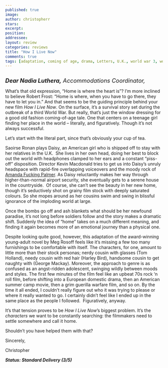 ```yaml
---
published: true
image:
author: christopherr 
stars: 
excerpt: 
position: 
addressee: 
layout: review
categories: reviews
title: "How I Live Now"
comments: true
tags: [adaptation, coming of age, drama, Letters, U.K., world war 3, world war three, WW3, WWIII, YA, young aduklt]
---
```

<div><p><span class="full-image-block ssNonEditable"><span><a href="/letters/2013/12/9/how-i-live-now.html"><img src="http://static.squarespace.com/static/5005f6bcc4aa41161b33e89e/5329cf1fe4b07c068ebf74de/5329cf1fe4b07c068ebf7919/1386608657069/How%20I%20Live%20Now.jpg" alt="" /></a></span></span></p>
<p><em><span style="font-size:130%;"><strong>Dear Nadia Luthera,</strong> Accommodations Coordinator,</span></em></p>
<p>What&rsquo;s that old expression, &ldquo;Home is where the heart is&rdquo;? I&rsquo;m more inclined to believe Robert Frost: &ldquo;Home is where, when you have to go there, they have to let you in.&rdquo; And that seems to be the guiding principle behind your new film <em>How I Live Now</em>. On the surface, it&rsquo;s a survival story set during the outbreak of a third World War. But really, that&rsquo;s just the window dressing for a good old fashion coming-of-age tale. One that centers on a teenage girl finding her place in the world &ndash; literally, and figuratively. Though it&rsquo;s not always successful.</p>
<p>Let&rsquo;s start with the literal part, since that&rsquo;s obviously your cup of tea.</p>
<p>Saoirse Ronan plays Daisy, an American girl who is shipped off to stay with her relatives in the U.K.&nbsp; She lives in her own head, doing her best to block out the world with headphones clamped to her ears and a constant &ldquo;piss-off&rdquo; disposition. Director Kevin Macdonald tries to get us into Daisy&rsquo;s unruly headspace with rapid-fire overlapping voiceovers and the moody rock of <a href="http://amandapalmer.net/">Amanda Fucking Palmer</a>. As Daisy reluctantly makes her way through higher-than-normal airport security, she eventually gets to a serene house in the countryside. &nbsp;Of course, she can&rsquo;t see the beauty in her new home, though it&rsquo;s seductively shot on grainy film stock with deeply saturated colours. So she mopes around as her cousins swim and swing in blissful ignorance of the imploding world at large.</p>
<p>Once the bombs go off and ash blankets what should be her newfound paradise, it&rsquo;s not long before soldiers follow and the story makes a dramatic shift. Suddenly the idea of &ldquo;home&rdquo; takes on a much different meaning, and finding it again becomes more of an emotional journey than a physical one.</p>
<p>Despite looking quite good, however, this adaptation of the award-winning young-adult novel by Meg Rosoff feels like it&rsquo;s missing a few too many furnishings to be comfortable with itself. The characters, for one, amount to little more than their stock personas; nerdy cousin with glasses (Tom Holland), needy cousin with red hair (Harley Bird), handsome cousin to get naughty with (George Mackay). Moreover, the approach to genre is as confused as an angst-ridden adolescent, swinging wildly between moods and styles. The first few minutes of the film feel like an upbeat 70s rock &lsquo;n roll film, before shifting into a European domestic drama, then an American summer camp movie, then a grim guerilla warfare film, and so on. By the time it all ended, I couldn&rsquo;t really figure out who it was trying to please or where it really wanted to go. I certainly didn&rsquo;t feel like I ended up in the same place as the people I followed.&nbsp; Figuratively, anyway.</p>
<p>It&rsquo;s that tension proves to be <em>How I Live Now</em>&rsquo;s biggest problem. It&rsquo;s the <em>characters</em> we want to be constantly searching: the filmmakers need to settle somewhere and call it home.&nbsp;</p>
<p>Shouldn&rsquo;t you have helped them with that?</p>
<p>Sincerely,</p>
<p>Christopher</p>
<p><strong><em>Status: Standard Delivery (3/5)</em></strong></p></div>
